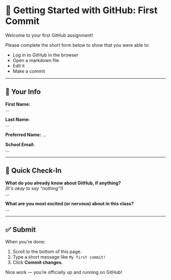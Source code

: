 # 👋 Getting Started with GitHub: First Commit

Welcome to your first GitHub assignment!

Please complete the short form below to show that you were able to:
- Log in to GitHub in the browser
- Open a markdown file
- Edit it
- Make a commit

---

## 🪪 Your Info

**First Name:**  
...

**Last Name:**  
...

**Preferred Name:**
...

**School Email:**  
...

---

## 💭 Quick Check-In

**What do you already know about GitHub, if anything?**  
_(It's okay to say “nothing”!)_  
...

**What are you most excited (or nervous) about in this class?**  
...

---

## ✅ Submit

When you're done:
1. Scroll to the bottom of this page.
2. Type a short message like `My first commit!`
3. Click **Commit changes**.

Nice work — you’re officially up and running on GitHub!
